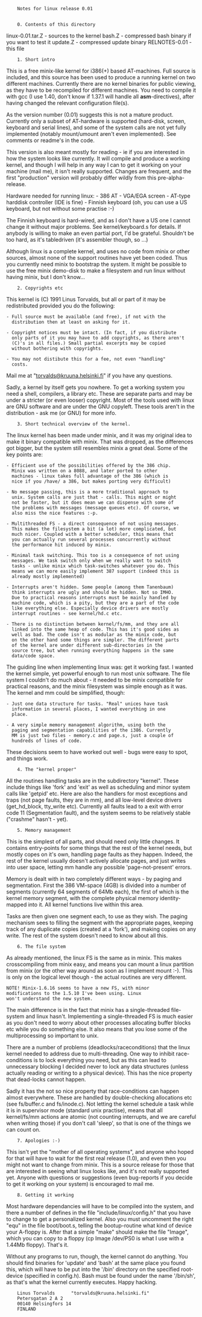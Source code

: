 


		Notes for linux release 0.01


		0. Contents of this directory

linux-0.01.tar.Z	- sources to the kernel
bash.Z			- compressed bash binary if you want to test it
update.Z		- compressed update binary
RELNOTES-0.01		- this file


		1. Short intro


This is a free minix-like kernel for i386(+) based AT-machines.  Full
source is included, and this source has been used to produce a running
kernel on two different machines.  Currently there are no kernel
binaries for public viewing, as they have to be recompiled for different
machines.  You need to compile it with gcc (I use 1.40, don't know if
1.37.1 will handle all __asm__-directives), after having changed the
relevant configuration file(s). 

As the version number (0.01) suggests this is not a mature product. 
Currently only a subset of AT-hardware is supported (hard-disk, screen,
keyboard and serial lines), and some of the system calls are not yet
fully implemented (notably mount/umount aren't even implemented).  See
comments or readme's in the code.

This version is also meant mostly for reading - ie if you are interested
in how the system looks like currently.  It will compile and produce a
working kernel, and though I will help in any way I can to get it
working on your machine (mail me), it isn't really supported.  Changes
are frequent, and the first "production" version will probably differ
wildly from this pre-alpha-release. 

Hardware needed for running linux:
	- 386 AT
	- VGA/EGA screen
	- AT-type harddisk controller (IDE is fine)
	- Finnish keyboard (oh, you can use a US keyboard, but not
	  without some practise :-)

The Finnish keyboard is hard-wired, and as I don't have a US one I
cannot change it without major problems. See kernel/keyboard.s for
details. If anybody is willing to make an even partial port, I'd be
grateful. Shouldn't be too hard, as it's tabledriven (it's assembler
though, so ...)

Although linux is a complete kernel, and uses no code from minix or
other sources, almost none of the support routines have yet been coded.
Thus you currently need minix to bootstrap the system. It might be
possible to use the free minix demo-disk to make a filesystem and run
linux without having minix, but I don't know...


		2. Copyrights etc


This kernel is (C) 1991 Linus Torvalds, but all or part of it may be
redistributed provided you do the following:

	- Full source must be available (and free), if not with the
	  distribution then at least on asking for it.

	- Copyright notices must be intact. (In fact, if you distribute
	  only parts of it you may have to add copyrights, as there aren't
	  (C)'s in all files.) Small partial excerpts may be copied
	  without bothering with copyrights.

	- You may not distibute this for a fee, not even "handling"
	  costs.

Mail me at "torvalds@kruuna.helsinki.fi" if you have any questions.

Sadly, a kernel by itself gets you nowhere. To get a working system you
need a shell, compilers, a library etc. These are separate parts and may
be under a stricter (or even looser) copyright. Most of the tools used
with linux are GNU software and are under the GNU copyleft. These tools
aren't in the distribution - ask me (or GNU) for more info.


		3. Short technical overview of the kernel.


The linux kernel has been made under minix, and it was my original idea
to make it binary compatible with minix. That was dropped, as the
differences got bigger, but the system still resembles minix a great
deal. Some of the key points are:

	- Efficient use of the possibilities offered by the 386 chip.
	  Minix was written on a 8088, and later ported to other
	  machines - linux takes full advantage of the 386 (which is
	  nice if you /have/ a 386, but makes porting very difficult)

	- No message passing, this is a more traditional approach to
	  unix. System calls are just that - calls. This might or might
	  not be faster, but it does mean we can dispense with some of
	  the problems with messages (message queues etc). Of course, we
	  also miss the nice features :-p.

	- Multithreaded FS - a direct consequence of not using messages.
	  This makes the filesystem a bit (a lot) more complicated, but
	  much nicer. Coupled with a better scheduler, this means that
	  you can actually run several processes concurrently without
	  the performance hit induced by minix.

	- Minimal task switching. This too is a consequence of not using
	  messages. We task switch only when we really want to switch
	  tasks - unlike minix which task-switches whatever you do. This
	  means we can more easily implement 387 support (indeed this is
	  already mostly implemented)

	- Interrupts aren't hidden. Some people (among them Tanenbaum)
	  think interrupts are ugly and should be hidden. Not so IMHO.
	  Due to practical reasons interrupts must be mainly handled by
	  machine code, which is a pity, but they are a part of the code
	  like everything else. Especially device drivers are mostly
	  interrupt routines - see kernel/hd.c etc.

	- There is no distinction between kernel/fs/mm, and they are all
	  linked into the same heap of code. This has it's good sides as
	  well as bad. The code isn't as modular as the minix code, but
	  on the other hand some things are simpler. The different parts
	  of the kernel are under different sub-directories in the
	  source tree, but when running everything happens in the same
	  data/code space.

The guiding line when implementing linux was: get it working fast. I
wanted the kernel simple, yet powerful enough to run most unix software.
The file system I couldn't do much about - it needed to be minix
compatible for practical reasons, and the minix filesystem was simple
enough as it was. The kernel and mm could be simplified, though:

	- Just one data structure for tasks. "Real" unices have task
	  information in several places, I wanted everything in one
	  place.

	- A very simple memory management algorithm, using both the
	  paging and segmentation capabilities of the i386. Currently
	  MM is just two files - memory.c and page.s, just a couple of
	  hundreds of lines of code.

These decisions seem to have worked out well - bugs were easy to spot,
and things work.


		4. The "kernel proper"


All the routines handling tasks are in the subdirectory "kernel". These
include things like 'fork' and 'exit' as well as scheduling and minor
system calls like 'getpid' etc. Here are also the handlers for most
exceptions and traps (not page faults, they are in mm), and all
low-level device drivers (get_hd_block, tty_write etc). Currently all
faults lead to a exit with error code 11 (Segmentation fault), and the
system seems to be relatively stable ("crashme" hasn't - yet).


		5. Memory management


This is the simplest of all parts, and should need only little changes.
It contains entry-points for some things that the rest of the kernel
needs, but mostly copes on it's own, handling page faults as they
happen. Indeed, the rest of the kernel usually doesn't actively allocate
pages, and just writes into user space, letting mm handle any possible
'page-not-present' errors.

Memory is dealt with in two completely different ways - by paging and
segmentation.  First the 386 VM-space (4GB) is divided into a number of
segments (currently 64 segments of 64Mb each), the first of which is the
kernel memory segment, with the complete physical memory identity-mapped
into it.  All kernel functions live within this area. 

Tasks are then given one segment each, to use as they wish. The paging
mechanism sees to filling the segment with the appropriate pages,
keeping track of any duplicate copies (created at a 'fork'), and making
copies on any write. The rest of the system doesn't need to know about
all this.


		6. The file system


As already mentioned, the linux FS is the same as in minix. This makes
crosscompiling from minix easy, and means you can mount a linux
partition from minix (or the other way around as soon as I implement
mount :-). This is only on the logical level though - the actual
routines are very different.

	NOTE! Minix-1.6.16 seems to have a new FS, with minor
	modifications to the 1.5.10 I've been using. Linux
	won't understand the new system.

The main difference is in the fact that minix has a single-threaded
file-system and linux hasn't. Implementing a single-threaded FS is much
easier as you don't need to worry about other processes allocating
buffer blocks etc while you do something else. It also means that you
lose some of the multiprocessing so important to unix.

There are a number of problems (deadlocks/raceconditions) that the linux
kernel needed to address due to multi-threading.  One way to inhibit
race-conditions is to lock everything you need, but as this can lead to
unnecessary blocking I decided never to lock any data structures (unless
actually reading or writing to a physical device).  This has the nice
property that dead-locks cannot happen. 

Sadly it has the not so nice property that race-conditions can happen
almost everywhere.  These are handled by double-checking allocations etc
(see fs/buffer.c and fs/inode.c).  Not letting the kernel schedule a
task while it is in supervisor mode (standard unix practise), means that
all kernel/fs/mm actions are atomic (not counting interrupts, and we are
careful when writing those) if you don't call 'sleep', so that is one of
the things we can count on.


		7. Apologies :-)


This isn't yet the "mother of all operating systems", and anyone who
hoped for that will have to wait for the first real release (1.0), and
even then you might not want to change from minix.  This is a source
release for those that are interested in seeing what linux looks like,
and it's not really supported yet.  Anyone with questions or suggestions
(even bug-reports if you decide to get it working on your system) is
encouraged to mail me. 


		8. Getting it working


Most hardware dependancies will have to be compiled into the system, and
there a number of defines in the file "include/linux/config.h" that you
have to change to get a personalized kernel.  Also you must uncomment
the right "equ" in the file boot/boot.s, telling the bootup-routine what
kind of device your A-floppy is.  After that a simple "make" should make
the file "Image", which you can copy to a floppy (cp Image /dev/PS0 is
what I use with a 1.44Mb floppy).  That's it. 

Without any programs to run, though, the kernel cannot do anything. You
should find binaries for 'update' and 'bash' at the same place you found
this, which will have to be put into the '/bin' directory on the
specified root-device (specified in config.h). Bash must be found under
the name '/bin/sh', as that's what the kernel currently executes. Happy
hacking. 


		Linus Torvalds		"torvalds@kruuna.helsinki.fi"
		Petersgatan 2 A 2
		00140 Helsingfors 14
		FINLAND